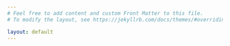 ```yaml
---
# Feel free to add content and custom Front Matter to this file.
# To modify the layout, see https://jekyllrb.com/docs/themes/#overriding-theme-defaults

layout: default	
---
```

